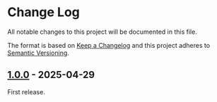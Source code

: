 # Change Log

All notable changes to this project will be documented in this file.

The format is based on [Keep a Changelog](http://keepachangelog.com/)
and this project adheres to [Semantic Versioning](http://semver.org/).

## [1.0.0] - 2025-04-29

First release.

[1.0.0]: https://github.com/filisko/testable-phpfunctions/releases/tag/v1.0.0
